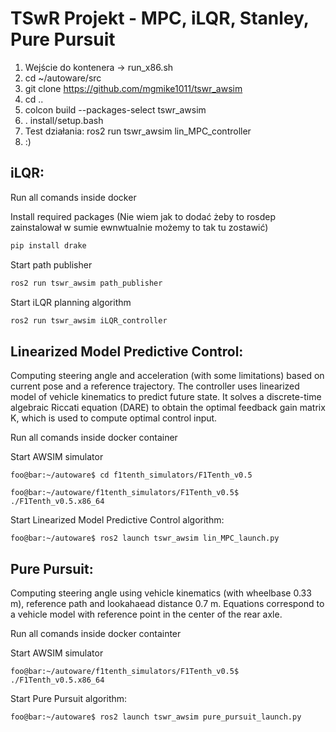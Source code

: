 # TSwR Projekt - MPC, iLQR, Stanley, Pure Pursuit

1. Wejście do kontenera -> run_x86.sh 
2. cd ~/autoware/src
3. git clone https://github.com/mgmike1011/tswr_awsim
4. cd ..
5. colcon build --packages-select tswr_awsim
6. . install/setup.bash
7. Test działania: ros2 run tswr_awsim lin_MPC_controller 
6. :)

## iLQR:

Run all comands inside docker

Install required packages (Nie wiem jak to dodać żeby to rosdep zainstalował w sumie ewnwtualnie możemy to tak tu zostawić)

```bash
pip install drake
```
Start path publisher

```python
ros2 run tswr_awsim path_publisher
```
Start iLQR planning algorithm

```python
ros2 run tswr_awsim iLQR_controller
```

## Linearized Model Predictive Control:
Computing steering angle and acceleration (with some limitations) based on current pose and a reference trajectory. The controller uses linearized model of vehicle kinematics to predict future state. It solves a discrete-time algebraic Riccati equation (DARE) to obtain the optimal feedback gain matrix K, which is used to compute optimal control input. 

Run all comands inside docker container

Start AWSIM simulator
```console
foo@bar:~/autoware$ cd f1tenth_simulators/F1Tenth_v0.5
```
```console
foo@bar:~/autoware/f1tenth_simulators/F1Tenth_v0.5$ ./F1Tenth_v0.5.x86_64 
```

Start Linearized Model Predictive Control algorithm:
```console
foo@bar:~/autoware$ ros2 launch tswr_awsim lin_MPC_launch.py
```

## Pure Pursuit:
Computing steering angle using vehicle kinematics (with wheelbase 0.33 m), reference path and lookahaead distance 0.7 m. Equations correspond to a vehicle model with reference point in the center of the rear axle. 

Run all comands inside docker containter 

Start AWSIM simulator
```console
foo@bar:~/autoware/f1tenth_simulators/F1Tenth_v0.5$ ./F1Tenth_v0.5.x86_64 
```

Start Pure Pursuit algorithm:
```console
foo@bar:~/autoware$ ros2 launch tswr_awsim pure_pursuit_launch.py 
```



